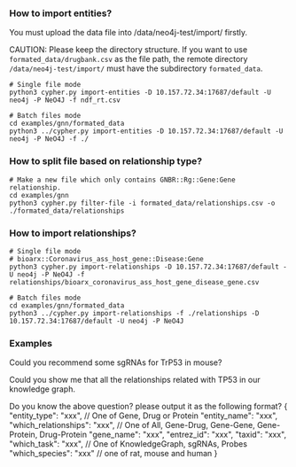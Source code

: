 ### How to import entities?

You must upload the data file into /data/neo4j-test/import/ firstly. 

CAUTION: Please keep the directory structure. If you want to use `formated_data/drugbank.csv` as the file path, the remote directory `/data/neo4j-test/import/` must have the subdirectory `formated_data`.

```
# Single file mode
python3 cypher.py import-entities -D 10.157.72.34:17687/default -U neo4j -P NeO4J -f ndf_rt.csv

# Batch files mode
cd examples/gnn/formated_data
python3 ../cypher.py import-entities -D 10.157.72.34:17687/default -U neo4j -P NeO4J -f ./
```

### How to split file based on relationship type?
```
# Make a new file which only contains GNBR::Rg::Gene:Gene relationship.
cd examples/gnn
python3 cypher.py filter-file -i formated_data/relationships.csv -o ./formated_data/relationships
```

### How to import relationships?

```
# Single file mode
# bioarx::Coronavirus_ass_host_gene::Disease:Gene
python3 cypher.py import-relationships -D 10.157.72.34:17687/default -U neo4j -P NeO4J -f relationships/bioarx_coronavirus_ass_host_gene_disease_gene.csv

# Batch files mode
cd examples/gnn/formated_data
python3 ../cypher.py import-relationships -f ./relationships -D 10.157.72.34:17687/default -U neo4j -P NeO4J
```

<!-- Alpaca -->
### Examples
Could you recommend some sgRNAs for TrP53 in mouse?

Could you show me that all the relationships related with TP53 in our knowledge graph.

Do you know the above question? please output it as the following format?  {     "entity_type": "xxx",  // One of Gene, Drug or Protein  "entity_name": "xxx", "which_relationships": "xxx", // One of All, Gene-Drug, Gene-Gene, Gene-Protein, Drug-Protein "gene_name": "xxx", "entrez_id": "xxx", "taxid": "xxx",  "which_task": "xxx", // One of KnowledgeGraph, sgRNAs, Probes  "which_species": "xxx" // one of rat, mouse and human  }